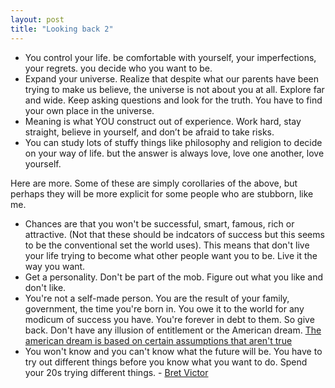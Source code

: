 ```yaml
---
layout: post
title: "Looking back 2"
---
```


* You control your life. be comfortable with yourself, your imperfections, your regrets. you decide who you want to be.
* Expand your universe. Realize that despite what our parents have been trying to make us believe, the universe is not about you at all. Explore far and wide. Keep asking questions and look for the truth. You have to find your own place in the universe.
* Meaning is what YOU construct out of experience. Work hard, stay straight, believe in yourself, and don’t be afraid to take risks.
* You can study lots of stuffy things like philosophy and religion to decide on your way of life. but the answer is always love, love one another, love yourself.

Here are more. Some of these are simply corollaries of the above, but perhaps they will be more explicit for some people who are stubborn, like me.

[bret-victor-video]: http://vimeo.com/36579366
[american-dream]: http://www.reddit.com/r/atheism/comments/108a46/so_i_was_at_burger_king_tonight/c6bb33t

* Chances are that you won't be successful, smart, famous, rich or attractive. (Not that these should be indcators of success but this seems to be the conventional set the world uses). This means that don't live your life trying to become what other people want you to be. Live it the way you want.
* Get a personality. Don't be part of the mob. Figure out what you like and don't like.   
* You're not a self-made person. You are the result of your family, government, the time you're born in. You owe it to the world for any modicum of success you have. You're forever in debt to them. So give back. Don't have any illusion of entitlement or the American dream. [The american dream is based on certain assumptions that aren't true][american-dream]
* You won't know and you can't know what the future will be. You have to try out different things before you know what you want to do. Spend your 20s trying different things. - [Bret Victor][bret-victor-video]



